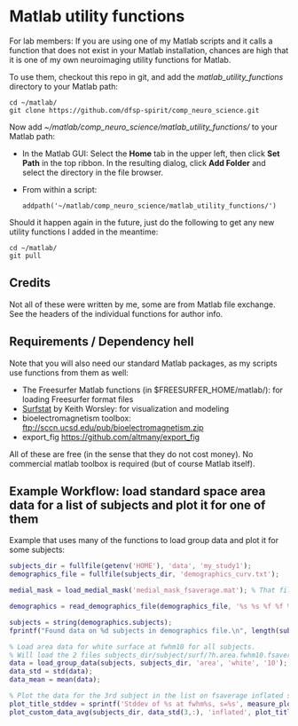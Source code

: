# Matlab utility functions

For lab members: If you are using one of my Matlab scripts and it calls a function that does not exist in your Matlab installation, chances are high that it is one of my own neuroimaging utility functions for Matlab.

To use them, checkout this repo in git, and add the *matlab_utility_functions* directory to your Matlab path:

    cd ~/matlab/
    git clone https://github.com/dfsp-spirit/comp_neuro_science.git

Now add *~/matlab/comp_neuro_science/matlab_utility_functions/* to your Matlab path:

* In the Matlab GUI: Select the **Home** tab in the upper left, then click **Set Path** in the top ribbon. In the resulting dialog, click **Add Folder** and select the directory in the file browser.
* From within a script:

    ```addpath('~/matlab/comp_neuro_science/matlab_utility_functions/')```

Should it happen again in the future, just do the following to get any new utility functions I added in the meantime:

    cd ~/matlab/
    git pull

## Credits

Not all of these were written by me, some are from Matlab file exchange. See the headers of the individual functions for author info.

## Requirements / Dependency hell

Note that you will also need our standard Matlab packages, as my scripts use functions from them as well:

* The Freesurfer Matlab functions (in $FREESURFER_HOME/matlab/): for loading Freesurfer format files
* [Surfstat](https://galton.uchicago.edu/faculty/InMemoriam/worsley/research/surfstat/) by Keith Worsley: for visualization and modeling
* bioelectromagnetism toolbox: ftp://sccn.ucsd.edu/pub/bioelectromagnetism.zip
* export_fig https://github.com/altmany/export_fig

All of these are free (in the sense that they do not cost money). No commercial matlab toolbox is required (but of course Matlab itself).

## Example Workflow: load standard space area data for a list of subjects and plot it for one of them

Example that uses many of the functions to load group data and plot it for some subjects:

```matlab
subjects_dir = fullfile(getenv('HOME'), 'data', 'my_study1');
demographics_file = fullfile(subjects_dir, 'demographics_curv.txt');

medial_mask = load_medial_mask('medial_mask_fsaverage.mat'); % That file is on the Matlab path, so no path needed.

demographics = read_demographics_file(demographics_file, '%s %s %f %f %f %f %f %f %s', ["subjects", "group", "age", "iq", "bd_pial_sa", "bd_white_sa", "bd_thickness", "bd_volume", "site"]);

subjects = string(demographics.subjects);
fprintf("Found data on %d subjects in demographics file.\n", length(subjects));

% Load area data for white surface at fwhm10 for all subjects.
% Will load the 2 files subjects_dir/subject/surf/?h.area.fwhm10.fsaverage.mgh  (where ? is 'l' and 'r' for the left and right hemispheres)
data = load_group_data(subjects, subjects_dir, 'area', 'white', '10');
data_std = std(data);
data_mean = mean(data);

% Plot the data for the 3rd subject in the list on fsaverage inflated surface
plot_title_stddev = sprintf('Stddev of %s at fwhm%s, s=%s', measure_plot_name, fwhm, surface);
plot_custom_data_avg(subjects_dir, data_std(3,:), 'inflated', plot_title_stddev);
```
